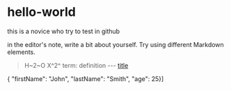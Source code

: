 # hello-world
this is a novice who try to test in github


in the editor's note, write a bit about yourself. Try using different Markdown elements.
> H~2~O  	X^2^ term: definition
 	---
 [title](https://www.example.com)

{ "firstName": "John",
  "lastName": "Smith",
  "age": 25}]
  
